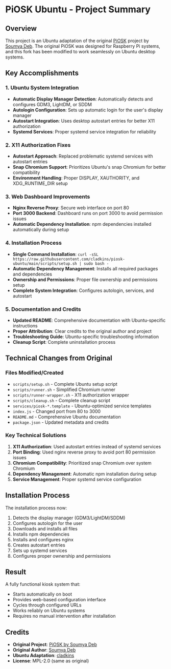 # PiOSK Ubuntu - Project Summary

## Overview

This project is an Ubuntu adaptation of the original [PiOSK](https://github.com/debloper/piosk) project by [Soumya Deb](https://github.com/debloper). The original PiOSK was designed for Raspberry Pi systems, and this fork has been modified to work seamlessly on Ubuntu desktop systems.

## Key Accomplishments

### 1. Ubuntu System Integration
- **Automatic Display Manager Detection**: Automatically detects and configures GDM3, LightDM, or SDDM
- **Autologin Configuration**: Sets up automatic login for the user's display manager
- **Autostart Integration**: Uses desktop autostart entries for better X11 authorization
- **Systemd Services**: Proper systemd service integration for reliability

### 2. X11 Authorization Fixes
- **Autostart Approach**: Replaced problematic systemd services with autostart entries
- **Snap Chromium Support**: Prioritizes Ubuntu's snap Chromium for better compatibility
- **Environment Handling**: Proper DISPLAY, XAUTHORITY, and XDG_RUNTIME_DIR setup

### 3. Web Dashboard Improvements
- **Nginx Reverse Proxy**: Secure web interface on port 80
- **Port 3000 Backend**: Dashboard runs on port 3000 to avoid permission issues
- **Automatic Dependency Installation**: npm dependencies installed automatically during setup

### 4. Installation Process
- **Single Command Installation**: `curl -sSL https://raw.githubusercontent.com/cladkins/piosk-ubuntu/main/scripts/setup.sh | sudo bash -`
- **Automatic Dependency Management**: Installs all required packages and dependencies
- **Ownership and Permissions**: Proper file ownership and permissions setup
- **Complete System Integration**: Configures autologin, services, and autostart

### 5. Documentation and Credits
- **Updated README**: Comprehensive documentation with Ubuntu-specific instructions
- **Proper Attribution**: Clear credits to the original author and project
- **Troubleshooting Guide**: Ubuntu-specific troubleshooting information
- **Cleanup Script**: Complete uninstallation process

## Technical Changes from Original

### Files Modified/Created
- `scripts/setup.sh` - Complete Ubuntu setup script
- `scripts/runner.sh` - Simplified Chromium runner
- `scripts/runner-wrapper.sh` - X11 authorization wrapper
- `scripts/cleanup.sh` - Complete cleanup script
- `services/piosk-*.template` - Ubuntu-optimized service templates
- `index.js` - Changed port from 80 to 3000
- `README.md` - Comprehensive Ubuntu documentation
- `package.json` - Updated metadata and credits

### Key Technical Solutions
1. **X11 Authorization**: Used autostart entries instead of systemd services
2. **Port Binding**: Used nginx reverse proxy to avoid port 80 permission issues
3. **Chromium Compatibility**: Prioritized snap Chromium over system Chromium
4. **Dependency Management**: Automatic npm installation during setup
5. **Service Management**: Proper systemd service configuration

## Installation Process

The installation process now:
1. Detects the display manager (GDM3/LightDM/SDDM)
2. Configures autologin for the user
3. Downloads and installs all files
4. Installs npm dependencies
5. Installs and configures nginx
6. Creates autostart entries
7. Sets up systemd services
8. Configures proper ownership and permissions

## Result

A fully functional kiosk system that:
- Starts automatically on boot
- Provides web-based configuration interface
- Cycles through configured URLs
- Works reliably on Ubuntu systems
- Requires no manual intervention after installation

## Credits

- **Original Project**: [PiOSK by Soumya Deb](https://github.com/debloper/piosk)
- **Original Author**: [Soumya Deb](https://github.com/debloper)
- **Ubuntu Adaptation**: [cladkins](https://github.com/cladkins)
- **License**: MPL-2.0 (same as original) 